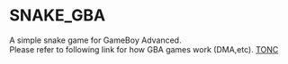 # SNAKE_GBA
A simple snake game for GameBoy Advanced.
</br>Please refer to following link for how GBA games work (DMA,etc).
[TONC](http://www.coranac.com/tonc/text/toc.htm)
